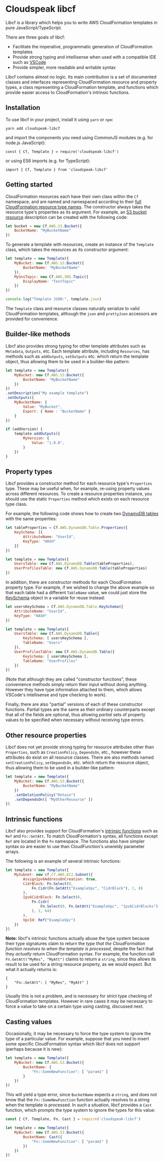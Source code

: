 # Cloudspeak libcf

Libcf is a library which helps you to write AWS CloudFormation templates in pure JavaScript/TypeScript.

There are three goals of libcf:

* Facilitate the imperative, programmatic generation of CloudFormation templates
* Provide strong typing and intellisense when used with a compatible IDE such as [VSCode](https://code.visualstudio.com/)
* Provide simpler, more readable and writable syntax

Libcf contains almost no logic.  Its main contribution is a set of documented classes and interfaces representing CloudFormation resource and property types, a class representing a CloudFormation template, and functions which provide easier access to CloudFormation's intrinsic functions.

## Installation

To use libcf in your project, install it using `yarn` or `npm`:

```
yarn add cloudspeak-libcf
```

and import the components you need using CommonJS modules (e.g. for node.js JavaScript):

```
const { Cf, Template } = require('cloudspeak-libcf')
```

or using ES6 imports (e.g. for TypeScript):

```
import { Cf, Template } from 'cloudspeak-libcf'
```

## Getting started

CloudFormation resources each have their own class within the `Cf` namespace, and are named and namespaced according to their [full CloudFormation resource type names](https://docs.aws.amazon.com/AWSCloudFormation/latest/UserGuide/aws-template-resource-type-ref.html).  The constructor always takes the resource type's properties as its argument.  For example, an [S3 bucket resource](https://docs.aws.amazon.com/AWSCloudFormation/latest/UserGuide/aws-properties-s3-bucket.html) description can be created with the following code:

```javascript
let bucket = new Cf.AWS.S3.Bucket({
    BucketName: "MyBucketName"
})
```

To generate a template with resources, create an instance of the `Template` class, which takes the resources as its constructor argument:

```javascript
let template = new Template({
    MyBucket: new Cf.AWS.S3.Bucket({
        BucketName: "MyBucketName"
    }),
    MySnsTopic: new Cf.AWS.SNS.Topic({
        DisplayName: "TestTopic"
    })
})

console.log("Template JSON:", template.json)
```

The `Template` class and resource classes naturally serialize to valid CloudFormation templates, although the `json` and `prettyJson` accessors are provided for convenience.


## Builder-like methods

Libcf also provides strong typing for other template attributes such as `Metadata`, `Outputs`, etc.  Each template attribute, including `Resources`, has methods such as `addOutputs`, `setOutputs` etc. which return the template object, thus allowing them to be used in a builder-like pattern:

```javascript
let template = new Template({
    MyBucket: new Cf.AWS.S3.Bucket({
        BucketName: "MyBucketName"
    })
})
.setDescription("My example template")
.setOutputs({
    MyBucketName: {
        Value: "MyBucket",
        Export: { Name : "BucketName" }
    }
})

if (addVersion) {
    template.addOutputs({
        MyVersion: {
            Value: "1.0.0",
        }
    })
}
```

## Property types

Libcf provides a constructor method for each resource type's `Properties` type.  These may be useful when, for example, re-using property values across different resources.  To create a resource properties instance, you should use the static `Properties` method which exists on each resource type class.

For example, the following code shows how to create two [DynamoDB tables](https://docs.aws.amazon.com/AWSCloudFormation/latest/UserGuide/aws-resource-dynamodb-table.html) with the same properties:

```javascript
let tableProperties = Cf.AWS.DynamoDB.Table.Properties({
    KeySchema: [{
        AttributeName: "UserId",
        KeyType: "HASH"
    }]
})

let template = new Template({
    UsersTable: new Cf.AWS.DynamoDB.Table(tableProperties),
    UserProfilesTable: new Cf.AWS.DynamoDB.Table(tableProperties)
})
```

In addition, there are constructor methods for each CloudFormation property type.  For example, if we wished to change the above example so that each table had a different `TableName` value, we could just store the [KeySchema](https://docs.aws.amazon.com/AWSCloudFormation/latest/UserGuide/aws-properties-dynamodb-keyschema.html) object in a variable for reuse instead:

```javascript
let usersKeySchema = Cf.AWS.DynamoDB.Table.KeySchema({
    AttributeName: "UserId",
    KeyType: "HASH"
})

let template = new Template({
    UsersTable: new Cf.AWS.DynamoDB.Table({
        KeySchema: [ usersKeySchema ],
        TableName: "Users"
    }),
    UserProfilesTable: new Cf.AWS.DynamoDB.Table({
        KeySchema: [ usersKeySchema ],
        TableName: "UserProfiles"
    })
})
```

(Note that although they are called "constructor functions", these convenience methods simply return their input without doing anything. However they have type information attached to them, which allows VSCode's intellisense and type checking to work).

Finally, there are also "partial" versions of each of these constructor functions.  Partial types are the same as their ordinary counterparts except that all of the fields are optional, thus allowing *partial* sets of property values to be specified when necessary without receiving type errors.

## Other resource properties

Libcf does not yet provide strong typing for resource attributes other than `Properties`, such as `CreationPolicy`, `DependsOn`, etc., however these attributes do exist on all resource classes.  There are also methods named `setCreationPolicy`, `setDependsOn`, etc. which return the resource object, thus allowing them to be used in a builder-like pattern:

```javascript
let template = new Template({
    MyBucket: new Cf.AWS.S3.Bucket({
        BucketName: "MyBucketName"
    })
    .setDeletionPolicy("Retain")
    .setDependsOn([ "MyOtherResource" ])
})
```

## Intrinsic functions

Libcf also provides support for CloudFormation's [intrinsic functions](https://docs.aws.amazon.com/AWSCloudFormation/latest/UserGuide/intrinsic-function-reference.html) such as `Ref` and `Fn::GetAtt`.  To match CloudFormation's syntax, all functions except `Ref` are located in the `Fn` namespace.  The functions also have simpler syntax so are easier to use than CloudFunction's unwieldy parameter arrays.

The following is an example of several intrinsic functions:

```javascript
let template = new Template({
    MySubnet: new cf.Cf.AWS.EC2.Subnet({
        AssignIpv6AddressOnCreation: true,
        CidrBlock: Fn.Select(0,
            Fn.Cidr(Fn.GetAtt("ExampleVpc", "CidrBlock"), 1, 8)
        ),
        Ipv6CidrBlock: Fn.Select(0,
            Fn.Cidr(
                Fn.Select(0, Fn.GetAtt("ExampleVpc", "Ipv6CidrBlocks"))
            ), 1, 64)
        ),
        VpcId: Ref("ExampleVpc")
    })
})
```

**Note:** libcf's intrinsic functions actually abuse the type system because their type signatures claim to return the *type that the CloudFormation function resolves to when the template is processed*, despite the fact that they _actually_ return CloudFormation syntax.  For example, the function call `Fn.GetAtt("MyRes", "MyAtt")` claims to return a `string`, since this allows its result to be used for a string resource property, as we would expect.  But what it actually returns is:

```
{
    "Fn::GetAtt": [ "MyRes", "MyAtt" ]
}
```

Usually this is not a problem, and is necessary for strict type checking of CloudFormation templates.  However in rare cases it may be necessary to force a value to take on a certain type using casting, discussed next.

## Casting values

Occasionally, it may be necessary to force the type system to ignore the type of a particular value.  For example, suppose that you need to insert some specific CloudFormation syntax which libcf does not support (perhaps because it is new):

```javascript
let template = new Template({
    MyBucket: new Cf.AWS.S3.Bucket({
        BucketName: {
            "Fn::SomeNewFunction": [ "param1" ]
        }
    })
})
```

This will yield a type error, since `BucketName` expects a `string`, and does not know that the `Fn::SomeNewFunction` function actually resolves to a string when the template is processed.  In such a situation, libcf provides a `Cast` function, which prompts the type system to ignore the types for this value:

```javascript
const { Cf, Template, Fn, Cast } = require('cloudspeak-libcf')

let template = new Template({
    MyBucket: new Cf.AWS.S3.Bucket({
        BucketName: Cast({
            "Fn::SomeNewFunction": [ "param1" ]
        })
    })
})
```
